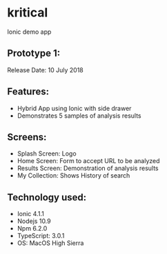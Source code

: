 # kritical
Ionic demo app

## Prototype 1: 
Release Date: 10 July 2018
## Features:
- Hybrid App using Ionic with side drawer
- Demonstrates 5 samples of analysis results
## Screens:
- Splash Screen: Logo 
- Home Screen: Form to accept URL to be analyzed
- Results Screen: Demonstration of analysis results
- My Collection: Shows History of search
## Technology used:
- Ionic 4.1.1
- Nodejs 10.9
- Npm 6.2.0
- TypeScript: 3.0.1
- OS: MacOS High Sierra
